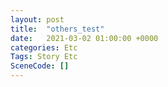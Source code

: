 ```yaml
---
layout: post
title:  "others_test"
date:   2021-03-02 01:00:00 +0000
categories: Etc
Tags: Story Etc
SceneCode: []
---
```

